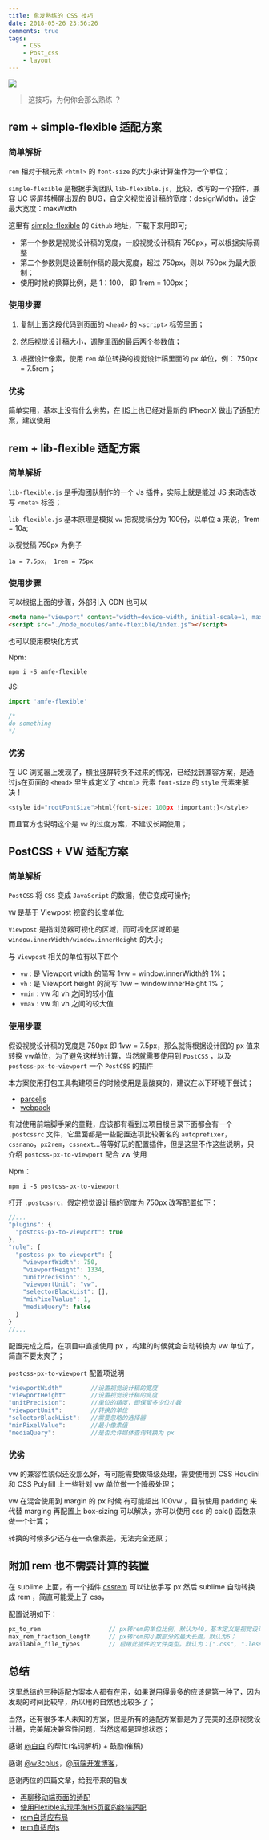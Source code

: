 ```yaml
---
title: 愈发熟练的 CSS 技巧
date: 2018-05-26 23:56:26
comments: true
tags:
    - CSS
    - Post_css
    - layout
---
```


![](/images/CSS-Evolution-banner.jpg)

> 这技巧，为何你会那么熟练 ？

<!-- more -->

## rem + simple-flexible 适配方案

### 简单解析

`rem` 相对于根元素 `<html>` 的 `font-size` 的大小来计算坐作为一个单位；

`simple-flexible` 是根据手淘团队 `lib-flexible.js`，比较，改写的一个插件，兼容 UC 竖屏转横屏出现的 BUG，自定义视觉设计稿的宽度：designWidth，设定最大宽度：maxWidth

这里有 [simple-flexible](https://github.com/kujian/simple-flexible) 的 `Github` 地址，下载下来用即可;

- 第一个参数是视觉设计稿的宽度，一般视觉设计稿有 750px，可以根据实际调整
- 第二个参数则是设置制作稿的最大宽度，超过 750px，则以 750px 为最大限制；
- 使用时候的换算比例，是 1：100， 即 1rem = 100px；

### 使用步骤

1. 复制上面这段代码到页面的 `<head>` 的 `<script>` 标签里面；

2. 然后视觉设计稿大小，调整里面的最后两个参数值；

3. 根据设计像素，使用 `rem` 单位转换的视觉设计稿里面的 `px` 单位，例： 750px = 7.5rem；

### 优劣

简单实用，基本上没有什么劣势，在 [IIS](https://github.com/kujian/simple-flexible/issues/4)上也已经对最新的 IPheonX 做出了适配方案，建议使用

## rem + lib-flexible 适配方案

### 简单解析

`lib-flexible.js` 是手淘团队制作的一个 Js 插件，实际上就是能过 JS 来动态改写 `<meta>` 标签；

`lib-flexible.js` 基本原理是模拟 `vw` 把视觉稿分为 100份，以单位 a 来说，1rem = 10a;


以视觉稿 750px 为例子

```shell
1a = 7.5px， 1rem = 75px
```
### 使用步骤

可以根据上面的步骤，外部引入 CDN 也可以

```html
<meta name="viewport" content="width=device-width, initial-scale=1, maximum-scale=1, minimum-scale=1, user-scalable=no">
<script src="./node_modules/amfe-flexible/index.js"></script>
```

也可以使用模块化方式

Npm:
```shell
npm i -S amfe-flexible
```

JS:
```javascript
import 'amfe-flexible'

/*
do something
*/
```

### 优劣

在 UC 浏览器上发现了，横批竖屏转换不过来的情况，已经找到兼容方案，是通过js在页面的 `<head>` 里生成定义了 `<html>` 元素 `font-size` 的 `style` 元素来解决！

```javascript
<style id="rootFontSize">html{font-size: 100px !important;}</style>
```

而且官方也说明这个是 `vw` 的过度方案，不建议长期使用；

## PostCSS + VW 适配方案

### 简单解析

`PostCSS` 将 `CSS` 变成 `JavaScript` 的数据，使它变成可操作;

`VW` 是基于 Viewpost 视窗的长度单位;

`Viewpost` 是指浏览器可视化的区域，而可视化区域即是 `window.innerWidth/window.innerHeight` 的大小;

与 `Viewpost` 相关的单位有以下四个

- `vw` : 是 Viewport width 的简写 1vw = window.innerWidth的 1%；
- `vh` : 是 Viewport height 的简写 1vw = window.innerHeight 1%；
- `vmin` : vw 和 vh 之间的较小值
- `vmax` : vw 和 vh 之间的较大值

### 使用步骤

假设视觉设计稿的宽度是 750px 即 1vw = 7.5px，那么就得根据设计图的 px 值来转换 vw单位，为了避免这样的计算，当然就需要使用到 `PostCSS` ，以及 `postcss-px-to-viewport` 一个 `PostCSS` 的插件

本方案使用打包工具构建项目的时候使用是最酸爽的，建议在以下环境下尝试；

- [parceljs](https://parceljs.org/)
- [webpack](https://webpack.docschina.org/)

有过使用前端脚手架的童鞋，应该都有看到过项目根目录下面都会有一个 `.postcssrc` 文件，它里面都是一些配置选项比较著名的 `autoprefixer`，`cssnano`，`px2rem`，`cssnext`...等等好玩的配置插件，但是这里不作这些说明，只介绍 `postcss-px-to-viewport` 配合 vw 使用

Npm：
```shell
npm i -S postcss-px-to-viewport
```

打开 `.postcssrc`，假定视觉设计稿的宽度为 750px 改写配置如下：
```javascript
//...
"plugins": {
  "postcss-px-to-viewport": true
},
"rule": {
  "postcss-px-to-viewport": {
    "viewportWidth": 750,
    "viewportHeight": 1334,
    "unitPrecision": 5,
    "viewportUnit": "vw",
    "selectorBlackList": [],
    "minPixelValue": 1,
    "mediaQuery": false
  }
}
//...
```
配置完成之后，在项目中直接使用 px ，构建的时候就会自动转换为 vw 单位了，简直不要太爽了；


`postcss-px-to-viewport` 配置项说明

```javascript
"viewportWidth"        //设置视觉设计稿的宽度
"viewportHeight"       //设置视觉设计稿的高度
"unitPrecision":       //单位的精度，即保留多少位小数
"viewportUnit":        //转换的单位
"selectorBlackList":   //需要忽略的选择器
"minPixelValue":       //最小像素值
"mediaQuery":          //是否允许媒体查询转换为 px
```
### 优劣

vw 的兼容性貌似还没那么好，有可能需要做降级处理，需要使用到 CSS Houdini 和 CSS Polyfill 上一些针对 vw 单位做一个降级处理；

vw 在混合使用到 margin 的 px 时候 有可能超出 100vw ，目前使用 padding 来代替 marging 再配置上 box-sizing 可以解决，亦可以使用 css 的 calc() 函数来做一个计算；

转换的时候多少还存在一点像素差，无法完全还原；


## 附加 rem 也不需要计算的装置

在 sublime 上面，有一个插件 [cssrem](https://github.com/flashlizi/cssrem) 可以让放手写 px 然后 sublime 自动转换成 rem ，简直可能爱上了 css，

配置说明如下：
```javascript
px_to_rem                   // px转rem的单位比例，默认为40，基本定义是视觉设计稿的宽度/10；
max_rem_fraction_length     // px转rem的小数部分的最大长度，默认为6；
available_file_types        // 启用此插件的文件类型。默认为：[".css", ".less", ".sass"]；
```

## 总结

这里总结的三种适配方案本人都有在用，如果说用得最多的应该是第一种了，因为发现的时间比较早，所以用的自然也比较多了；

当然，还有很多本人未知的方案，但是所有的适配方案都是为了完美的还原视觉设计稿，完美解决兼容性问题，当然这都是理想状态；

感谢 [@白白](https://github.com/ZhangPuXi) 的帮忙(名词解析) + 鼓励(催稿)

感谢 [@w3cplus](https://www.w3cplus.com/)，[@前端开发博客](http://caibaojian.com/)，

感谢两位的四篇文章，给我带来的启发

- [再聊移动端页面的适配](https://www.w3cplus.com/css/vw-for-layout.html)
- [使用Flexible实现手淘H5页面的终端适配](https://www.w3cplus.com/mobile/lib-flexible-for-html5-layout.html)
- [rem自适应布局](http://caibaojian.com/flexible-js.html)
- [rem自适应js](http://caibaojian.com/simple-flexible.html)
